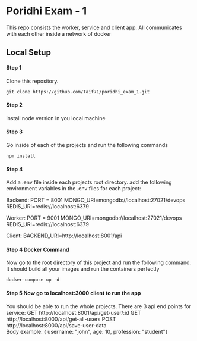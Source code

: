# Poridhi Exam - 1

This repo consists the worker, service and client app. All communicates with each other inside a network of docker

## Local Setup

#### Step 1

Clone this repository.

```shell
git clone https://github.com/Taif71/poridhi_exam_1.git
```

#### Step 2

install node version in you local machine

#### Step 3

Go inside of each of the projects and run  the following commands 

```shell
npm install
```

#### Step 4

Add a .env file inside each projects root directory.
add the following environment variables in the .env files for each project:

Backend:
PORT = 8001
MONGO_URI=mongodb://localhost:27021/devops
REDIS_URI=redis://localhost:6379

Worker:
PORT = 9001
MONGO_URI=mongodb://localhost:27021/devops
REDIS_URI=redis://localhost:6379

Client:
BACKEND_URI=http://localhost:8001/api

#### Step 4 Docker Command
Now go to the root directory of this project and run the following command.
It should build all your images and run the containers perfectly


```shell
docker-compose up -d
```

#### Step 5 Now go to localhost:3000 client to run the app
You should be able to run the whole projects.
There are 3 api end points for service:
  GET http://localhost:8001/api/get-user/:id
  GET http://localhost:8000/api/get-all-users
  POST http://localhost:8000/api/save-user-data  
      Body example: { username: "john", age: 10, profession: "student"}